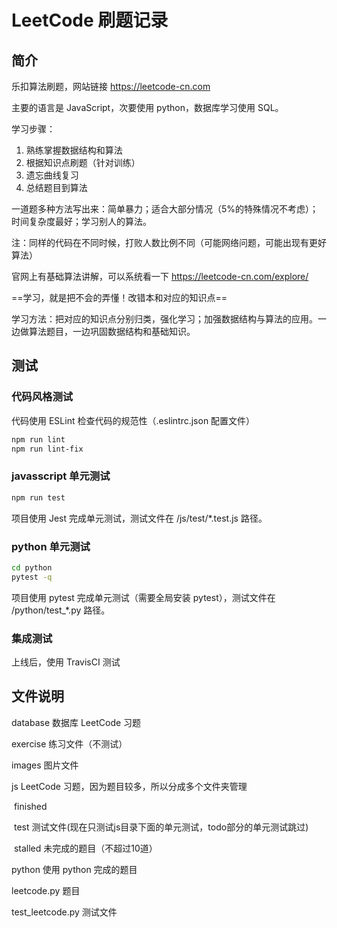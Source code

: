 # LeetCode 刷题记录

## 简介

乐扣算法刷题，网站链接 https://leetcode-cn.com

主要的语言是 JavaScript，次要使用 python，数据库学习使用 SQL。

学习步骤：

1. 熟练掌握数据结构和算法
2. 根据知识点刷题（针对训练）
3. 遗忘曲线复习
4. 总结题目到算法

一道题多种方法写出来：简单暴力；适合大部分情况（5%的特殊情况不考虑）；时间复杂度最好；学习别人的算法。

注：同样的代码在不同时候，打败人数比例不同（可能网络问题，可能出现有更好算法）

官网上有基础算法讲解，可以系统看一下 https://leetcode-cn.com/explore/

==学习，就是把不会的弄懂！改错本和对应的知识点==

学习方法：把对应的知识点分别归类，强化学习；加强数据结构与算法的应用。一边做算法题目，一边巩固数据结构和基础知识。


## 测试

### 代码风格测试

代码使用 ESLint 检查代码的规范性（.eslintrc.json 配置文件）

~~~bash
npm run lint
npm run lint-fix
~~~

### javasscript 单元测试

~~~bash
npm run test
~~~

项目使用 Jest 完成单元测试，测试文件在 /js/test/*.test.js 路径。

### python 单元测试

~~~bash
cd python
pytest -q
~~~

项目使用 pytest 完成单元测试（需要全局安装 pytest），测试文件在 /python/test_*.py 路径。

### 集成测试

上线后，使用 TravisCI 测试



## 文件说明

database 数据库 LeetCode 习题

exercise 练习文件（不测试）

images 图片文件

js LeetCode 习题，因为题目较多，所以分成多个文件夹管理

​	finished

​	test 测试文件(现在只测试js目录下面的单元测试，todo部分的单元测试跳过)

​	stalled 未完成的题目（不超过10道）


python 使用 python 完成的题目

  leetcode.py 题目

  test_leetcode.py 测试文件
